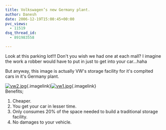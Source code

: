 ```yaml
---
title: Volkswagen’s new Germany plant.
author: Danesh
date: 2006-12-19T15:00:45+00:00
pvc_views:
  - 11519
dsq_thread_id:
  - 891983558

---
```

Look at this parking lot!!! Don't you wish we had one at each mall? I imagine the work a robber would have to put in just to get into your car&#8230;haha

But anyway, this image is actually VW's storage facility for it's complted cars in it's Germany plant.

[<img alt="vw2.jpg" id="image14" src="/techblog/wp-content/uploads/2006/12/vw2.thumbnail.jpg" />][1]{.imagelink}[<img alt="vw1.jpg" id="image13" src="/techblog/wp-content/uploads/2006/12/vw1.thumbnail.jpg" />][2]{.imagelink}  
Benefits;  
1. Cheaper.  
2. You get your car in lesser time.  
3. Only consumes 20% of the space needed to build a traditional storage facility.  
4. No damages to your vehicle.

 [1]: /techblog/wp-content/uploads/2006/12/vw2.jpg "vw2.jpg"
 [2]: /techblog/wp-content/uploads/2006/12/vw1.jpg "vw1.jpg"